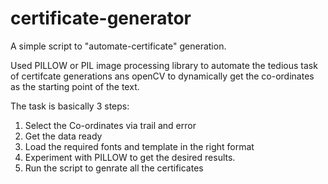 # certificate-generator
A simple script to "automate-certificate" generation.

Used PILLOW or PIL image processing library to automate the tedious task of certifcate generations ans openCV to dynamically get the co-ordinates as the starting point of the text.

The task is basically 3 steps:
1. Select the Co-ordinates via trail and error
2. Get the data ready
3. Load the required fonts and template in the right format
3. Experiment with PILLOW to get the desired results.
4. Run the script to genrate all the certificates

